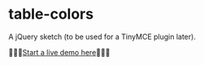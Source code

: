 # table-colors
A jQuery sketch (to be used for a TinyMCE plugin later).

:rocket::rocket::rocket:[Start a live demo here](https://ghitab.github.io/table-colors/):rocket::rocket::rocket:
